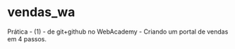 # vendas_wa
Prática  - (1) - de git+github no WebAcademy - Criando um portal de vendas em 4 passos.

